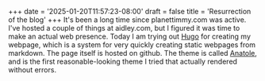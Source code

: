 +++
date = '2025-01-20T11:57:23-08:00'
draft = false
title = 'Resurrection of the blog'
+++
It's been a long time since planettimmy.com was active. I've hosted a couple of things at aidley.com,
but I figured it was time to make an actual web presence. Today I am trying out [Hugo](https://gohugo.org/)
for creating my webpage, which is a system for very quickly creating static webpages
from markdown. The page itself is hosted on github. The theme is called [Anatole](https://github.com/lxndrblz/anatole),
and is the first reasonable-looking theme I tried that actually rendered without errors.

